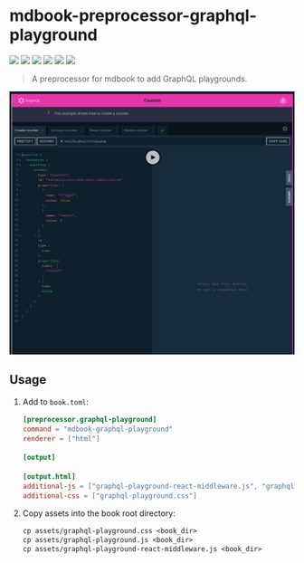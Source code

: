 # mdbook-preprocessor-graphql-playground

[<img src="https://img.shields.io/badge/Docs-mdBook-brightgreen">](https://aschaeffer.github.io/mdbook-preprocessor-graphql-playground/)
[<img src="https://img.shields.io/badge/Language-Rust-brightgreen">](https://www.rust-lang.org/)
[<img src="https://img.shields.io/badge/Platforms-Linux%20%26%20Windows-brightgreen">]()
[<img src="https://img.shields.io/github/workflow/status/aschaeffer/mdbook-preprocessor-graphql-playground/Rust">](https://github.com/aschaeffer/mdbook-preprocessor-graphql-playground/actions?query=workflow%3ARust)
[<img src="https://img.shields.io/github/last-commit/aschaeffer/mdbook-preprocessor-graphql-playground">]()
[<img src="https://img.shields.io/github/languages/code-size/aschaeffer/mdbook-preprocessor-graphql-playground">]()

> A preprocessor for mdbook to add GraphQL playgrounds.

[![preview](assets/images/screenshot.png)](assets/images/screenshot.png)

## Usage

1. Add to `book.toml`:
    ```toml
    [preprocessor.graphql-playground]
    command = "mdbook-graphql-playground"
    renderer = ["html"]
    
    [output]
    
    [output.html]
    additional-js = ["graphql-playground-react-middleware.js", "graphql-playground.js"]
    additional-css = ["graphql-playground.css"]
    ```
2. Copy assets into the book root directory:
    ```shell
   cp assets/graphql-playground.css <book_dir>
   cp assets/graphql-playground.js <book_dir>
   cp assets/graphql-playground-react-middleware.js <book_dir>
    ```
